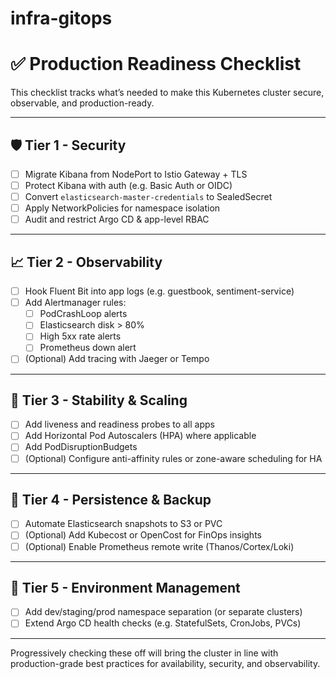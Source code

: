 # infra-gitops
# ✅ Production Readiness Checklist

This checklist tracks what’s needed to make this Kubernetes cluster secure, observable, and production-ready.

---

## 🛡️ Tier 1 - Security

- [ ] Migrate Kibana from NodePort to Istio Gateway + TLS
- [ ] Protect Kibana with auth (e.g. Basic Auth or OIDC)
- [ ] Convert `elasticsearch-master-credentials` to SealedSecret
- [ ] Apply NetworkPolicies for namespace isolation
- [ ] Audit and restrict Argo CD & app-level RBAC

---

## 📈 Tier 2 - Observability

- [ ] Hook Fluent Bit into app logs (e.g. guestbook, sentiment-service)
- [ ] Add Alertmanager rules:
  - [ ] PodCrashLoop alerts
  - [ ] Elasticsearch disk > 80%
  - [ ] High 5xx rate alerts
  - [ ] Prometheus down alert
- [ ] (Optional) Add tracing with Jaeger or Tempo

---

## 🔁 Tier 3 - Stability & Scaling

- [ ] Add liveness and readiness probes to all apps
- [ ] Add Horizontal Pod Autoscalers (HPA) where applicable
- [ ] Add PodDisruptionBudgets
- [ ] (Optional) Configure anti-affinity rules or zone-aware scheduling for HA

---

## 💾 Tier 4 - Persistence & Backup

- [ ] Automate Elasticsearch snapshots to S3 or PVC
- [ ] (Optional) Add Kubecost or OpenCost for FinOps insights
- [ ] (Optional) Enable Prometheus remote write (Thanos/Cortex/Loki)

---

## 🌱 Tier 5 - Environment Management

- [ ] Add dev/staging/prod namespace separation (or separate clusters)
- [ ] Extend Argo CD health checks (e.g. StatefulSets, CronJobs, PVCs)

---

Progressively checking these off will bring the cluster in line with production-grade best practices for availability, security, and observability.
